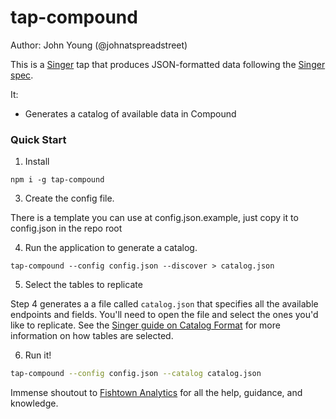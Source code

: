 # tap-compound

Author: John Young (@johnatspreadstreet)

This is a [Singer](http://singer.io) tap that produces JSON-formatted data following the [Singer spec](https://github.com/singer-io/getting-started/blob/master/SPEC.md).

It:
- Generates a catalog of available data in Compound

### Quick Start

1. Install

```
npm i -g tap-compound
```

3. Create the config file.

There is a template you can use at config.json.example, just copy it to config.json in the repo root

4. Run the application to generate a catalog.

```
tap-compound --config config.json --discover > catalog.json
```

5. Select the tables to replicate

Step 4 generates a a file called `catalog.json` that specifies all the available endpoints and fields. You'll need to open the file and select the ones you'd like to replicate. See the [Singer guide on Catalog Format](https://github.com/singer-io/getting-started/blob/c3de2a10e10164689ddd6f24fee7289184682c1f/BEST_PRACTICES.md#catalog-format) for more information on how tables are selected.

6. Run it!

```bash
tap-compound --config config.json --catalog catalog.json
```

Immense shoutout to [Fishtown Analytics](https://www.fishtownanalytics.com/) for all the help, guidance, and knowledge.